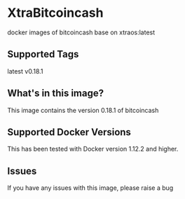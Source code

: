 # XtraBitcoincash
docker images of bitcoincash base on xtraos:latest

## Supported Tags
latest
v0.18.1


## What's in this image?
This image contains the version 0.18.1 of bitcoincash


## Supported Docker Versions
This has been tested with Docker version 1.12.2 and higher.

## Issues
If you have any issues with this image, please raise a bug
